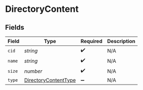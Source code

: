 # DirectoryContent


## Fields

| Field                                                               | Type                                                                | Required                                                            | Description                                                         |
| ------------------------------------------------------------------- | ------------------------------------------------------------------- | ------------------------------------------------------------------- | ------------------------------------------------------------------- |
| `cid`                                                               | *string*                                                            | :heavy_check_mark:                                                  | N/A                                                                 |
| `name`                                                              | *string*                                                            | :heavy_check_mark:                                                  | N/A                                                                 |
| `size`                                                              | *number*                                                            | :heavy_check_mark:                                                  | N/A                                                                 |
| `type`                                                              | [DirectoryContentType](../../models/shared/directorycontenttype.md) | :heavy_minus_sign:                                                  | N/A                                                                 |